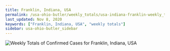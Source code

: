 ```yaml
---
title: Franklin, Indiana, USA
permalink: /usa-ohio-butler/weekly_totals/usa-indiana-franklin-weekly_totals.html
last_updated: Nov 8, 2020
keywords: ["Franklin, Indiana, USA", "weekly totals"]
sidebar: usa-ohio-butler_sidebar
---
```


![Weekly Totals of Confirmed Cases for Franklin, Indiana, USA](/covid_tracker/images/graphs/usa-indiana-franklin-weekly_totals_graph.png)
